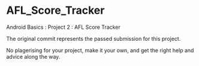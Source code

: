 # AFL_Score_Tracker
Android Basics : Project 2 : AFL Score Tracker

The original commit represents the passed submission for this project.

No plagerising for your project, make it your own, and get the right help and advice along the way.
